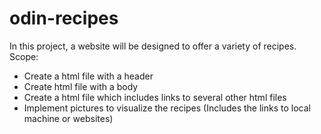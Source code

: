 # odin-recipes

In this project, a website will be designed to offer a variety of recipes.
Scope:

- Create a html file with a header
- Create html file with a body
- Create a html file which includes links to several other html files
- Implement pictures to visualize the recipes (Includes the links to local machine or websites)
